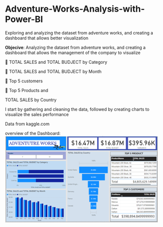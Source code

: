 # Adventure-Works-Analysis-with-Power-BI
Exploring and analyzing the dataset from adventure works, and creating a dashboard that allows better visualization
 
**Objecive**: Analyzing the dataset from adventure works, and creating a dashboard that allows the management
of the company to visualize

 TOTAL SALES and TOTAL BUDJECT by Category

 TOTAL SALES and TOTAL BUDJECT by Month

 Top 5 customers

 Top 5 Products and 

TOTAL SALES by Country

I start by gathering and cleaning the data, followed by creating charts to
visualize the sales performance

Data from kaggle.com

overview of the Dashboard:
![DASHBOARD](DASHBOARD.png)

